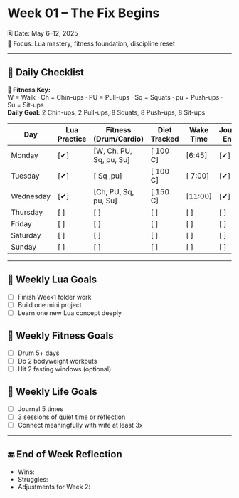 # Week 01 – The Fix Begins

🗓 Date: May 6–12, 2025  
🎯 Focus: Lua mastery, fitness foundation, discipline reset

---

## 🔁 Daily Checklist  
**🧩 Fitness Key:**  
W = Walk · Ch = Chin-ups · PU = Pull-ups · Sq = Squats · pu = Push-ups · Su = Sit-ups  
**Daily Goal:** 2 Chin-ups, 2 Pull-ups, 8 Squats, 8 Push-ups, 8 Sit-ups

| Day       | Lua Practice | Fitness (Drum/Cardio)   | Diet Tracked | Wake Time | Journal Entry | BG AM  | BG PM |
| --------- | ------------ | ----------------------- | ------------ | --------- | ------------- | ------ | ----- |
| Monday    | [✔]          | [W, Ch, PU, Sq, pu, Su] | [ 100 C]     | [6:45]    | [✔]           | [ 295] | [ ]   |
| Tuesday   | [✔]          | [ Sq ,pu]               | [ 100 C]     | [ 7:00]   | [✔]           | [ 232] | [ ]   |
| Wednesday | [✔]          | [Ch, PU, Sq, pu, Su]    | [ 150 C]     | [11:00]   | [✔]           | [450 ] | [ ]   |
| Thursday  | [ ]          | [ ]                     | [ ]          | [ ]       | [ ]           | [ ]    | [ ]   |
| Friday    | [ ]          | [ ]                     | [ ]          | [ ]       | [ ]           | [ ]    | [ ]   |
| Saturday  | [ ]          | [ ]                     | [ ]          | [ ]       | [ ]           | [ ]    | [ ]   |
| Sunday    | [ ]          | [ ]                     | [ ]          | [ ]       | [ ]           | [ ]    | [ ]   |

---

## 🧠 Weekly Lua Goals
- [ ] Finish Week1 folder work
- [ ] Build one mini project
- [ ] Learn one new Lua concept deeply

## 💪 Weekly Fitness Goals
- [ ] Drum 5+ days
- [ ] Do 2 bodyweight workouts
- [ ] Hit 2 fasting windows (optional)

## 🧘 Weekly Life Goals
- [ ] Journal 5 times
- [ ] 3 sessions of quiet time or reflection
- [ ] Connect meaningfully with wife at least 3x

---

## 🔚 End of Week Reflection
- Wins:
- Struggles:
- Adjustments for Week 2:
